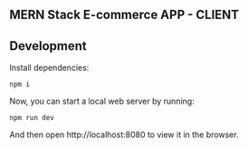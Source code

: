 ## MERN Stack E-commerce APP - CLIENT

## Development

Install dependencies:

```
npm i
```

Now, you can start a local web server by running:

```
npm run dev
```

And then open http://localhost:8080 to view it in the browser.


